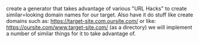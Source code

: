 create a generator that takes advantage of various "URL Hacks" to create similar=looking domain names for our target. Also have it do stuff like create domains such as:
https://target-site.com.oursite.com/
or like: https://oursite.com/www.target-site.com/ (as a directory)
we will implement a number of similar things for it to take advantage of.
